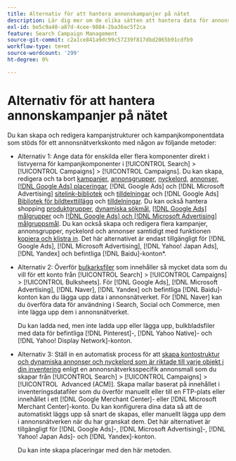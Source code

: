 ```yaml
---
title: Alternativ för att hantera annonskampanjer på nätet
description: Lär dig mer om de olika sätten att hantera data för annonsnätverkskampanjer.
exl-id: be5c9a48-a87d-4cee-9884-2ba36ac5f2ca
feature: Search Campaign Management
source-git-commit: c2a1ce841a9dc99c57239f817dbd2065b91cdfb9
workflow-type: tm+mt
source-wordcount: '299'
ht-degree: 0%

---
```


# Alternativ för att hantera annonskampanjer på nätet

Du kan skapa och redigera kampanjstrukturer och kampanjkomponentdata som stöds
för ett annonsnätverkskonto med någon av följande metoder:

* Alternativ 1: Ange data för enskilda eller flera komponenter direkt i listvyerna för kampanjkomponenter i [!UICONTROL Search] > [!UICONTROL Campaigns] > [!UICONTROL Campaigns]. Du kan skapa, redigera och ta bort [kampanjer](/help/search-social-commerce/campaign-management/campaigns/campaign-manage.md), [annonsgrupper](/help/search-social-commerce/campaign-management/campaigns/ad-group-manage.md), [nyckelord](/help/search-social-commerce/campaign-management/campaigns/keyword-manage.md), [annonser](/help/search-social-commerce/campaign-management/campaigns/ad-manage.md), [[!DNL Google Ads] placeringar](/help/search-social-commerce/campaign-management/campaigns/placement-manage.md), [!DNL Google Ads] och [!DNL Microsoft Advertising] [sitelink-bibliotek](/help/search-social-commerce/campaign-management/campaigns/sitelink-extension-manage.md) och [tilldelningar](/help/search-social-commerce/campaign-management/campaigns/sitelink-extension-associate.md) och [!DNL Google Ads] [Bibliotek för bildtexttillägg](/help/search-social-commerce/campaign-management/campaigns/callout-extension-manage.md) och [tilldelningar](/help/search-social-commerce/campaign-management/campaigns/callout-extension-associate.md). Du kan också hantera shopping [produktgrupper](/help/search-social-commerce/campaign-management/campaigns/product-group-manage.md), [dynamiska sökmål](/help/search-social-commerce/campaign-management/campaigns/dynamic-search-target-manage.md), [[!DNL Google Ads] målgrupper](/help/search-social-commerce/campaign-management/campaigns/audience-about.md) och [[!DNL Google Ads] och [!DNL Microsoft Advertising] målgruppsmål](/help/search-social-commerce/campaign-management/campaigns/audience-targets-manage.md). Du kan också skapa och redigera flera kampanjer, annonsgrupper, nyckelord och annonser samtidigt med funktionen [kopiera och klistra in](/help/search-social-commerce/campaign-management/campaigns/copy-paste.md). Det här alternativet är endast tillgängligt för [!DNL Google Ads], [!DNL Microsoft Advertising], [!DNL Yahoo! Japan Ads], [!DNL Yandex] och befintliga [!DNL Baidu]-konton*.

* Alternativ 2: Överför [bulkarksfiler](/help/search-social-commerce/campaign-management/bulksheets/bulksheet-about.md) som innehåller så mycket data som du vill för ett konto från [!UICONTROL Search] > [!UICONTROL Campaigns] > [!UICONTROL Bulksheets]. För [!DNL Google Ads], [!DNL Microsoft Advertising], [!DNL Naver], [!DNL Yandex] och befintliga [!DNL Baidu]-konton kan du lägga upp data i annonsnätverket. För [!DNL Naver] kan du överföra data för användning i Search, Social och Commerce, men inte lägga upp dem i annonsnätverket.

  Du kan ladda ned, men inte ladda upp eller lägga upp, bulkbladsfiler med data för befintliga [!DNL Pinterest]-, [!DNL Yahoo Native]- och [!DNL Yahoo! Display Network]-konton.

* Alternativ 3: Ställ in en automatisk process för att [skapa kontostruktur och dynamiska annonser och nyckelord som är riktade till varje objekt i din inventering](/help/search-social-commerce/campaign-management/inventory-feeds/inventory-feeds-about.md) enligt en annonsnätverksspecifik annonsmall som du skapar från [!UICONTROL Search] > [!UICONTROL Campaigns] > [!UICONTROL &#x200B; Advanced (ACM)]. Skapa mallar baserat på innehållet i inventeringsdatafiler som du överför manuellt eller till en FTP-plats eller innehållet i ett [!DNL Google Merchant Center]- eller [!DNL Microsoft Merchant Center]-konto. Du kan konfigurera dina data så att de automatiskt läggs upp så snart de skapas, eller manuellt lägga upp dem i annonsnätverken när du har granskat dem. Det här alternativet är tillgängligt för [!DNL Google Ads]-, [!DNL Microsoft Advertising]-, [!DNL Yahoo! Japan Ads]- och [!DNL Yandex]-konton.

  Du kan inte skapa placeringar med den här metoden.
